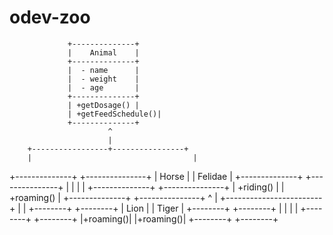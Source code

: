 # odev-zoo
                 +--------------+
                 |    Animal    |
                 +--------------+
                 |  - name      |
                 |  - weight    |
                 |  - age       |
                 +--------------+
                 | +getDosage() |
                 | +getFeedSchedule()|
                 +--------------+
                          ^
                          |
        +-----------------+----------------+
        |                                    |
+--------------+                     +---------------+
|  Horse       |                     |   Felidae     |
+--------------+                     +---------------+
|              |                     |               |
+--------------+                     +---------------+
| +riding()    |                     | +roaming()    |
+--------------+                     +---------------+
                                           ^
                                           |
                                +------------------------+
                                |                        |
                            +--------+               +--------+
                            |  Lion  |               |  Tiger |
                            +--------+               +--------+
                            |        |               |        |
                            +--------+               +--------+
                            |+roaming()|             |+roaming()|
                            +--------+               +--------+
